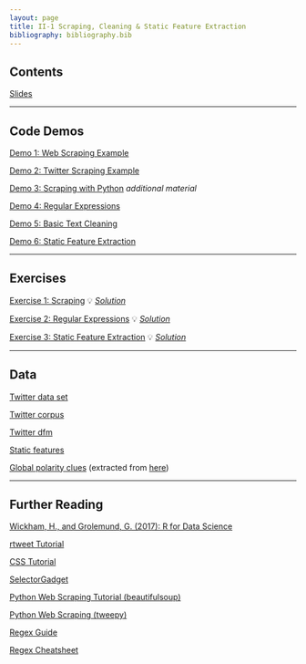 ```yaml
---
layout: page
title: II-1 Scraping, Cleaning & Static Feature Extraction
bibliography: bibliography.bib
---
```


## Contents

[Slides](slides/slides_II_1.pdf)

***

## Code Demos

[Demo 1: Web Scraping Example](demos/scraping_web.html)

[Demo 2: Twitter Scraping Example](demos/scraping_twitter.html)

[Demo 3: Scraping with Python](demos/scraping_python.html) *additional material*

[Demo 4: Regular Expressions](demos/regex.html)

[Demo 5: Basic Text Cleaning](demos/text_cleaning.html)

[Demo 6: Static Feature Extraction](demos/static_feature_extraction.html)

***

## Exercises

[Exercise 1: Scraping](exercises/exercise_scraping_task.ipynb)
💡 [*Solution*](exercises/exercise_scraping_solution.ipynb)

[Exercise 2: Regular Expressions](exercises/exercise_regex_task.ipynb)
💡 [*Solution*](exercises/exercise_regex_solution.ipynb)

[Exercise 3: Static Feature Extraction](exercises/exercise_static_features_task.ipynb)
💡 [*Solution*](exercises/exercise_static_features_solution.ipynb)

***

## Data

[Twitter data set](data/twitter_data.csv)

[Twitter corpus](data/twitter_corpus.RDS)

[Twitter dfm](data/twitter_dfm.RDS)

[Static features](data/twitter_static_features.RDS)

[Global polarity clues](data/global_polarity_clues.RDS) (extracted from [here](http://www.ulliwaltinger.de/sentiment/))

***

## Further Reading

[Wickham, H., and Grolemund, G. (2017): R for Data Science](https://r4ds.had.co.nz/strings.html)

[rtweet Tutorial](https://rtweet-workshop.mikewk.com/)

[CSS Tutorial](https://flukeout.github.io/#)

[SelectorGadget](https://selectorgadget.com/)

[Python Web Scraping Tutorial (beautifulsoup)](https://www.analyticsvidhya.com/blog/2015/10/beginner-guide-web-scraping-beautiful-soup-python/)

[Python Web Scraping (tweepy)](https://docs.tweepy.org/en/latest/)

[Regex Guide](https://cran.r-project.org/web/packages/stringr/vignettes/regular-expressions.html)

[Regex Cheatsheet](https://www.rstudio.com/wp-content/uploads/2016/09/RegExCheatsheet.pdf)

